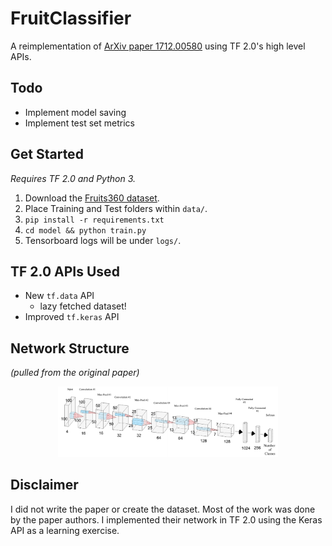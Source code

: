 # FruitClassifier

A reimplementation of [ArXiv paper 1712.00580](https://arxiv.org/abs/1712.00580) using TF 2.0's high level APIs.

## Todo
- Implement model saving
- Implement test set metrics

## Get Started
*Requires TF 2.0 and Python 3.*
1. Download the [Fruits360 dataset](https://data.mendeley.com/datasets/rp73yg93n8/1).
2. Place Training and Test folders within `data/`.
3. `pip install -r requirements.txt`
4. `cd model && python train.py`
5. Tensorboard logs will be under `logs/`.



## TF 2.0 APIs Used
- New `tf.data` API
    - lazy fetched dataset!
- Improved `tf.keras` API


## Network Structure
*(pulled from the original paper)*

<p align="center">
    <img width="70%" height="auto" src="./network-diagram.png">
</p>


## Disclaimer
I did not write the paper or create the dataset. Most of the work
was done by the paper authors. I implemented their network
in TF 2.0 using the Keras API as a learning exercise.